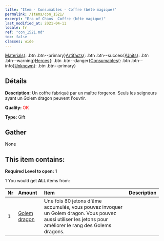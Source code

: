 ```yaml
---
title: "Item - Consumables - Coffre (bête magique)"
permalink: /Items/con_1521/
excerpt: "Era of Chaos  Coffre (bête magique)"
last_modified_at: 2021-04-11
locale: fr
ref: "con_1521.md"
toc: false
classes: wide
---
```

 [Materials](/fr/Items/){: .btn .btn--primary}[Artifacts](/fr/Items/Artifacts/){: .btn .btn--success}[Units](/fr/Items/Units/){: .btn .btn--warning}[Heroes](/fr/Items/Heroes/){: .btn .btn--danger}[Consumables](/fr/Items/Consumables/){: .btn .btn--info}[Unknown](/fr/Items/Unknown/){: .btn .btn--primary}

## Détails
 **Description:** Un coffre fabriqué par un maître forgeron. Seuls les seigneurs ayant un Golem dragon peuvent l'ouvrir.

 **Quality:** <span style="color: #FF0000">OK</span>

 **Type:** Gift

## Gather

  None

## This item contains:

 **Required Level to open:** 1

 1 You would get **ALL** items  from:

  | Nr | Amount |     Item    | Description |
  |:---|:-------|:------------|:-----------:|
  | 1 | [Golem dragon](/fr/Items/unt_243/) | Une fois 80 jetons d'âme accumulés, vous pouvez invoquer un Golem dragon. Vous pouvez aussi utiliser les jetons pour améliorer le rang des Golems dragons. | 
